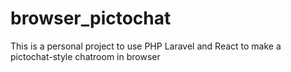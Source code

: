 # browser_pictochat
This is a personal project to use PHP Laravel and React to make a pictochat-style chatroom in browser
